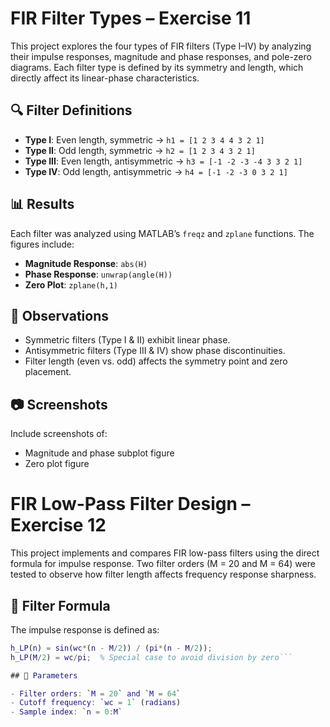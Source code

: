 # FIR Filter Types – Exercise 11

This project explores the four types of FIR filters (Type I–IV) by analyzing their impulse responses, magnitude and phase responses, and pole-zero diagrams. Each filter type is defined by its symmetry and length, which directly affect its linear-phase characteristics.

## 🔍 Filter Definitions

- **Type I**: Even length, symmetric → `h1 = [1 2 3 4 4 3 2 1]`
- **Type II**: Odd length, symmetric → `h2 = [1 2 3 4 3 2 1]`
- **Type III**: Even length, antisymmetric → `h3 = [-1 -2 -3 -4 3 3 2 1]`
- **Type IV**: Odd length, antisymmetric → `h4 = [-1 -2 -3 0 3 2 1]`

## 📊 Results

Each filter was analyzed using MATLAB’s `freqz` and `zplane` functions. The figures include:

- **Magnitude Response**: `abs(H)`
- **Phase Response**: `unwrap(angle(H))`
- **Zero Plot**: `zplane(h,1)`

## 🧠 Observations

- Symmetric filters (Type I & II) exhibit linear phase.
- Antisymmetric filters (Type III & IV) show phase discontinuities.
- Filter length (even vs. odd) affects the symmetry point and zero placement.

## 📷 Screenshots

Include screenshots of:
- Magnitude and phase subplot figure
- Zero plot figure

# FIR Low-Pass Filter Design – Exercise 12

This project implements and compares FIR low-pass filters using the direct formula for impulse response. Two filter orders (M = 20 and M = 64) were tested to observe how filter length affects frequency response sharpness.

## 📐 Filter Formula

The impulse response is defined as:

```matlab
h_LP(n) = sin(wc*(n - M/2)) / (pi*(n - M/2));
h_LP(M/2) = wc/pi;  % Special case to avoid division by zero```

## 📐 Parameters

- Filter orders: `M = 20` and `M = 64`
- Cutoff frequency: `wc = 1` (radians)
- Sample index: `n = 0:M`

